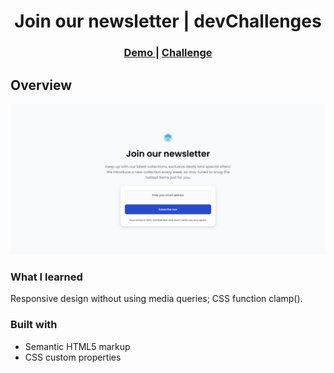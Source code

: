 <h1 align="center">Join our newsletter | devChallenges</h1>

<div align="center">
  <h3>
    <a href="https://dev-challenges-join-our-newsletter.vercel.app/">
      Demo
    </a>
    <span> | </span>
    <a href="https://devchallenges.io/challenge/join-our-newsletter">
      Challenge
    </a>
  </h3>
</div>

## Overview

![screenshot](screenshot.png)

### What I learned

Responsive design without using media queries; CSS function clamp().

### Built with

- Semantic HTML5 markup
- CSS custom properties
